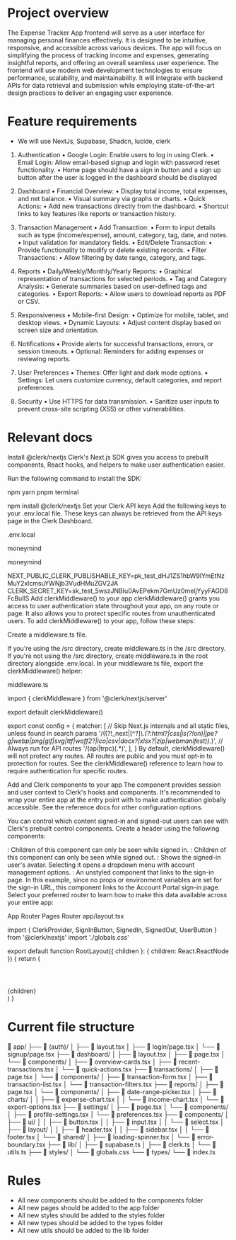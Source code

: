 # Project overview
The Expense Tracker App frontend will serve as a user interface for managing personal finances effectively. It is designed to be intuitive, responsive, and accessible across various devices. The app will focus on simplifying the process of tracking income and expenses, generating insightful reports, and offering an overall seamless user experience.
The frontend will use modern web development technologies to ensure performance, scalability, and maintainability. It will integrate with backend APIs for data retrieval and submission while employing state-of-the-art design practices to deliver an engaging user experience.


# Feature requirements
- We will use NextJs, Supabase, Shadcn, lucide, clerk
1. Authentication
	•	Google Login: Enable users to log in using Clerk.
	•	Email Login: Allow email-based signup and login with password reset functionality.
	•	Home page should have a sign in button and a sign up button after the user is logged in the dashboard should be displayed

2. Dashboard
	•	Financial Overview:
	•	Display total income, total expenses, and net balance.
	•	Visual summary via graphs or charts.
	•	Quick Actions:
	•	Add new transactions directly from the dashboard.
	•	Shortcut links to key features like reports or transaction history.

3. Transaction Management
	•	Add Transaction:
	•	Form to input details such as type (income/expense), amount, category, tag, date, and notes.
	•	Input validation for mandatory fields.
	•	Edit/Delete Transaction:
	•	Provide functionality to modify or delete existing records.
	•	Filter Transactions:
	•	Allow filtering by date range, category, and tags.

4. Reports
	•	Daily/Weekly/Monthly/Yearly Reports:
	•	Graphical representation of transactions for selected periods.
	•	Tag and Category Analysis:
	•	Generate summaries based on user-defined tags and categories.
	•	Export Reports:
	•	Allow users to download reports as PDF or CSV.

5. Responsiveness
	•	Mobile-first Design:
	•	Optimize for mobile, tablet, and desktop views.
	•	Dynamic Layouts:
	•	Adjust content display based on screen size and orientation.

6. Notifications
	•	Provide alerts for successful transactions, errors, or session timeouts.
	•	Optional: Reminders for adding expenses or reviewing reports.

7. User Preferences
	•	Themes: Offer light and dark mode options.
	•	Settings: Let users customize currency, default categories, and report preferences.

8. Security
	•	Use HTTPS for data transmission.
	•	Sanitize user inputs to prevent cross-site scripting (XSS) or other vulnerabilities.

# Relevant docs
Install @clerk/nextjs
Clerk's Next.js SDK gives you access to prebuilt components, React hooks, and helpers to make user authentication easier.

Run the following command to install the SDK:

npm
yarn
pnpm
terminal

npm install @clerk/nextjs
Set your Clerk API keys
Add the following keys to your .env.local file. These keys can always be retrieved from the API keys page in the Clerk Dashboard.

.env.local

moneymind

moneymind


NEXT_PUBLIC_CLERK_PUBLISHABLE_KEY=pk_test_dHJ1ZS1hbW9lYmEtNzMuY2xlcmsuYWNjb3VudHMuZGV2JA
CLERK_SECRET_KEY=sk_test_5wszJNBIu0AvEPekm7GmUz0meljYyyFAGD8FcBullS
Add clerkMiddleware() to your app
clerkMiddleware() grants you access to user authentication state throughout your app, on any route or page. It also allows you to protect specific routes from unauthenticated users. To add clerkMiddleware() to your app, follow these steps:

Create a middleware.ts file.

If you're using the /src directory, create middleware.ts in the /src directory.
If you're not using the /src directory, create middleware.ts in the root directory alongside .env.local.
In your middleware.ts file, export the clerkMiddleware() helper:

middleware.ts

import { clerkMiddleware } from '@clerk/nextjs/server'

export default clerkMiddleware()

export const config = {
  matcher: [
    // Skip Next.js internals and all static files, unless found in search params
    '/((?!_next|[^?]*\\.(?:html?|css|js(?!on)|jpe?g|webp|png|gif|svg|ttf|woff2?|ico|csv|docx?|xlsx?|zip|webmanifest)).*)',
    // Always run for API routes
    '/(api|trpc)(.*)',
  ],
}
By default, clerkMiddleware() will not protect any routes. All routes are public and you must opt-in to protection for routes. See the clerkMiddleware() reference to learn how to require authentication for specific routes.

Add <ClerkProvider> and Clerk components to your app
The <ClerkProvider> component provides session and user context to Clerk's hooks and components. It's recommended to wrap your entire app at the entry point with <ClerkProvider> to make authentication globally accessible. See the reference docs for other configuration options.

You can control which content signed-in and signed-out users can see with Clerk's prebuilt control components. Create a header using the following components:

<SignedIn>: Children of this component can only be seen while signed in.
<SignedOut>: Children of this component can only be seen while signed out.
<UserButton />: Shows the signed-in user's avatar. Selecting it opens a dropdown menu with account management options.
<SignInButton />: An unstyled component that links to the sign-in page. In this example, since no props or environment variables are set for the sign-in URL, this component links to the Account Portal sign-in page.
Select your preferred router to learn how to make this data available across your entire app:

App Router
Pages Router
app/layout.tsx

import { ClerkProvider, SignInButton, SignedIn, SignedOut, UserButton } from '@clerk/nextjs'
import './globals.css'

export default function RootLayout({ children }: { children: React.ReactNode }) {
  return (
    <ClerkProvider>
      <html lang="en">
        <body>
          <header>
            <SignedOut>
              <SignInButton />
            </SignedOut>
            <SignedIn>
              <UserButton />
            </SignedIn>
          </header>
          <main>{children}</main>
        </body>
      </html>
    </ClerkProvider>
  )
}


# Current file structure
📁 app/
├── 📁 (auth)/
│ ├── 📄 layout.tsx
│ ├── 📄 login/page.tsx
│ └── 📄 signup/page.tsx
├── 📁 dashboard/
│ ├── 📄 layout.tsx
│ ├── 📄 page.tsx
│ └── 📁 components/
│ ├── 📄 overview-cards.tsx
│ ├── 📄 recent-transactions.tsx
│ └── 📄 quick-actions.tsx
├── 📁 transactions/
│ ├── 📄 page.tsx
│ └── 📁 components/
│ ├── 📄 transaction-form.tsx
│ ├── 📄 transaction-list.tsx
│ └── 📄 transaction-filters.tsx
├── 📁 reports/
│ ├── 📄 page.tsx
│ └── 📁 components/
│ ├── 📄 date-range-picker.tsx
│ ├── 📄 charts/
│ │ ├── 📄 expense-chart.tsx
│ │ └── 📄 income-chart.tsx
│ └── 📄 export-options.tsx
├── 📁 settings/
│ ├── 📄 page.tsx
│ └── 📁 components/
│ ├── 📄 profile-settings.tsx
│ └── 📄 preferences.tsx
├── 📁 components/
│ ├── 📄 ui/
│ │ ├── 📄 button.tsx
│ │ ├── 📄 input.tsx
│ │ └── 📄 select.tsx
│ ├── 📄 layout/
│ │ ├── 📄 header.tsx
│ │ ├── 📄 sidebar.tsx
│ │ └── 📄 footer.tsx
│ └── 📄 shared/
│ ├── 📄 loading-spinner.tsx
│ └── 📄 error-boundary.tsx
├── 📁 lib/
│ ├── 📄 supabase.ts
│ ├── 📄 clerk.ts
│ └── 📄 utils.ts
├── 📁 styles/
│ └── 📄 globals.css
└── 📁 types/
└── 📄 index.ts

# Rules
- All new components should be added to the components folder
- All new pages should be added to the app folder
- All new styles should be added to the styles folder
- All new types should be added to the types folder
- All new utils should be added to the lib folder